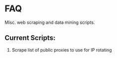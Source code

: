 # FAQ

Misc. web scraping and data mining scripts.

## Current Scripts: 
1. Scrape list of public proxies to use for IP rotating  
